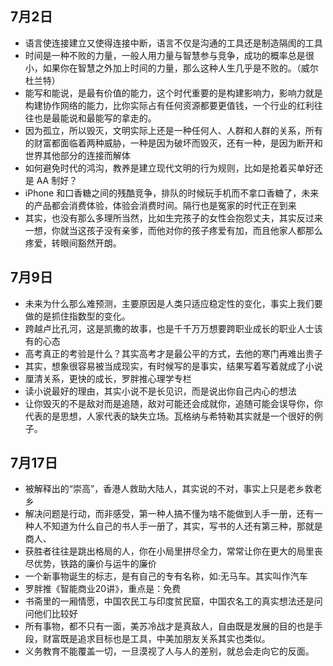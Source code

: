 ## 7月2日
* 语言使连接建立又使得连接中断，语言不仅是沟通的工具还是制造隔阂的工具
* 时间是一种不败的力量，一般人用力量与智慧参与竞争，成功的概率总是很小，如果你在智慧之外加上时间的力量，那么这种人生几乎是不败的。（威尔杜兰特）
* 能写和能说，是最有价值的能力，这个时代重要的是构建影响力，影响力就是构建协作网络的能力，比你实际占有任何资源都要更值钱，一个行业的红利往往也是最能说和最能写的拿走的。
* 因为孤立，所以毁灭，文明实际上还是一种任何人、人群和人群的关系，所有的财富都面临着两种威胁，一种是因为破坏而毁灭，还有一种，是因为断开和世界其他部分的连接而解体
* 如何避免时代的鸿沟，教养是建立现代文明的行为规则，比如是抢着买单好还是 AA 制好？
* iPhone 和口香糖之间的残酷竞争，排队的时候玩手机而不拿口香糖了，未来的产品都会消费体验，体验会消费时间。隔行也是冤家的时代正在到来
* 其实，也没有那么多理所当然，比如生完孩子的女性会抱怨丈夫，其实反过来一想，你就当这孩子没有亲爹，而他对你的孩子疼爱有加，而且他家人都那么疼爱，转眼间豁然开朗。



## 7月9日
* 未来为什么那么难预测，主要原因是人类只适应稳定性的变化，事实上我们要做的是抓住指数型的变化。
* 跨越卢比孔河，这是凯撒的故事，也是千千万万想要跨职业成长的职业人士该有的心态
* 高考真正的考验是什么？其实高考才是最公平的方式，去他的寒门再难出贵子
* 其实，想象很容易被当成现实，有时候写的是事实，结果写着写着就成了小说
* 厘清关系，更快的成长，罗胖推心理学专栏
* 读小说最好的理由，其实小说不是长见识，而是说出你自己内心的想法
* 让你毁灭的不是敌对而是追随，敌对可能还会成就你，追随可能会误导你，你代表的是思想，人家代表的缺失立场。瓦格纳与希特勒其实就是一个很好的例子。

## 7月17日 
* 被解释出的“崇高”，香港人救助大陆人，其实说的不对，事实上只是老乡救老乡
* 解决问题是行动，而非感受，第一种人搞不懂为啥不能做到人手一册，还有一种人不知道为什么自己的书人手一册了，其实，写书的人还有第三种，那就是商人、
* 获胜者往往是跳出格局的人，你在小局里拼尽全力，常常让你在更大的局里丧尽优势，铁路的廉价与运牛的廉价
* 一个新事物诞生的标志，是有自己的专有名称，如:无马车。其实叫作汽车
* 罗胖推《智能商业20讲》，重点是：免费
* 书斋里的一厢情愿，中国农民工与印度贫民窟，中国农名工的真实想法还是问问他们比较好
* 所有事物，都不只有一面，美苏冷战才是真敌人，自由既是发展的目的也是手段，财富既是追求目标也是工具，中美加朋友关系其实也类似。
* 义务教育不能覆盖一切，一旦漠视了人与人的差别，就总会走向它的反面。